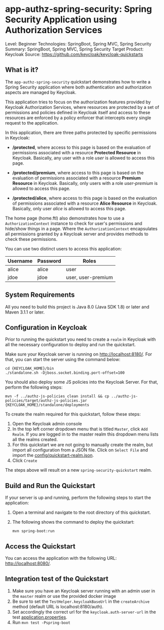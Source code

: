 app-authz-spring-security: Spring Security Application using Authorization Services
===================================================

Level: Beginner
Technologies: SpringBoot, Spring MVC, Spring Security
Summary: SpringBoot, Spring MVC, Spring Security
Target Product: <span>Keycloak</span>
Source: <https://github.com/keycloak/keycloak-quickstarts>


What is it?
-----------

The `app-authz-spring-security` quickstart demonstrates how to write a Spring Security application where both authentication and
authorization aspects are managed by <span>Keycloak</span>.

This application tries to focus on the authorization features provided by <span>Keycloak</span> Authorization Services, where resources are
protected by a set of permissions and policies defined in Keycloak itself and access to these resources are enforced by a policy enforcer
that intercepts every single request to the application.

In this application, there are three paths protected by specific permissions in <span>Keycloak</span>:

* **/protected**, where access to this page is based on the evaluation of permissions associated with a resource **Protected Resource** in <span>Keycloak</span>. Basically,
any user with a role *user* is allowed to access this page.

* **/protected/premium**, where access to this page is based on the evaluation of permissions associated with a resource **Premium Resource** in <span>Keycloak</span>. Basically,
only users with a role *user-premium* is allowed to access this page.

* **/protected/alice**, where access to this page is based on the evaluation of permissions associated with a resource **Alice Resource** in <span>Keycloak</span>. Basically,
only user *alice* is allowed to access this page.

The home page (home.ftl) also demonstrates how to use a ``AuthorizationContext`` instance to check for user's permissions and hide/show
things in a page. Where the ``AuthorizationContext`` encapsulates all permissions granted by a <span>Keycloak</span> server and provides methods
to check these permissions.

You can use two distinct users to access this application:

|Username|Password|Roles|
|---|---|---|
|alice|alice|user|
|jdoe|jdoe|user, user-premium|


System Requirements
-------------------

All you need to build this project is Java 8.0 (Java SDK 1.8) or later and Maven 3.1.1 or later.


Configuration in <span>Keycloak</span>
-----------------------

Prior to running the quickstart you need to create a `realm` in <span>Keycloak</span> with all the necessary configuration to deploy and run the quickstart.

Make sure your <span>Keycloak</span> server is running on <http://localhost:8180/>. For that, you can start the server using the command below:

   ````
   cd {KEYCLOAK_HOME}/bin
   ./standalone.sh -Djboss.socket.binding.port-offset=100
   
   ````

You should also deploy some JS policies into the Keycloak Server. For that, perform the following steps:

   ````
   mvn -f ../authz-js-policies clean install && cp ../authz-js-policies/target/authz-js-policies.jar {KEYCLOAK_HOME}/standalone/deployments
   ````

To create the realm required for this quickstart, follow these steps:

1. Open the <span>Keycloak</span> admin console
2. In the top left corner dropdown menu that is titled `Master`, click `Add Realm`. If you are logged in to the master realm this dropdown menu lists all the realms created.
3. For this quickstart we are not going to manually create the realm, but import all configuration from a JSON file. Click on `Select File` and import the [config/quickstart-realm.json](config/realm-import.json).
4. Click `Create`

The steps above will result on a new `spring-security-quickstart` realm.

Build and Run the Quickstart
-------------------------------

If your server is up and running, perform the following steps to start the application:

1. Open a terminal and navigate to the root directory of this quickstart.

2. The following shows the command to deploy the quickstart:

   ````
   mvn spring-boot:run

   ````

Access the Quickstart
---------------------

You can access the application with the following URL: <http://localhost:8080/>.

Integration test of the Quickstart
----------------------------------

1. Make sure you have an <span>Keycloak</span> server running with an admin user in the `master` realm or use the provided docker image
2. Be sure to set the `TestHelper.keycloakBaseUrl` in the `createArchive` method (default URL is localhost:8180/auth).
3. Set accordingly the correct url for the `keycloak.auth-server-url` in the test [application.properties](src/test/resources/application.properties).
4. Run `mvn test -Pspring-boot`